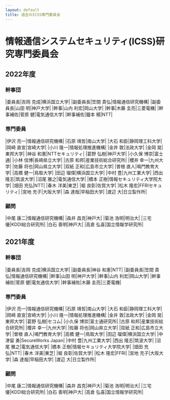 ```yaml
---
layout: default
title: 過去のICSS専門委員会
---
```


# 情報通信システムセキュリティ(ICSS)研究専門委員会

## 2022年度

### 幹事団

|委員長|吉岡 克成|横浜国立大学|
|副委員長|笠間 貴弘|情報通信研究機構|
|副委員長|山田 明|神戸大学|
|幹事|山内 利宏|岡山大学|
|幹事|木藤 圭亮|三菱電機|
|幹事補佐|菅原 健|電気通信大学|
|幹事補佐|鐘本 楊|NTT|

### 専門委員

|伊沢 亮一|情報通信研究機構|
|石原 靖哲|南山大学|
|大石 和臣|静岡理工科大学|
|岡崎 直宣|宮崎大学|
|小川 隆一|情報処理推進機構|
|金井 敦|法政大学|
|金岡 晃|東邦大学|
|神谷 和憲|NTTセキュリティ|
|葛野 弘樹|神戸大学|
|小久保 博崇|富士通|
|小林 信博|長崎県立大学|
|古原 和邦|産業技術総合研究所|
|櫻井 幸一|九州大学|
|佐藤 将也|岡山県立大学|
|双紙 正和|広島市立大学|
|曽根 直人|鳴門教育大学|
|高橋 健一|鳥取大学|
|田辺 瑠偉|横浜国立大学|
|中村 豊|九州工業大学|
|西出 隆志|筑波大学|
|沼尾 雅之|電気通信大学|
|橋本 正樹|情報セキュリティ大学院大学|
|畑田 充弘|NTT|
|春木 洋美|東芝|
|堀 良彰|佐賀大学|
|松木 隆宏|FFRIセキュリティ|
|宮地 充子|大阪大学|
|森 達哉|早稲田大学|
|渡辺 大|日立製作所|

### 顧問

|中尾 康二|情報通信研究機構|
|森井 昌克|神戸大|
|菊池 浩明|明治大|
|三宅 優|KDDI総合研究所|
|白石 善明|神戸大|
|高倉 弘喜|国立情報学研究所|


## 2021年度

### 幹事団

|委員長|吉岡 克成|横浜国立大学|
|副委員長|神谷 和憲|NTT|
|副委員長|笠間 貴弘|情報通信研究機構|
|幹事|山田 明|神戸大学|
|幹事|山内 利宏|岡山大学|
|幹事補佐|菅原 健|電気通信大学|
|幹事補佐|木藤 圭亮|三菱電機|

### 専門委員

|伊沢 亮一|情報通信研究機構|
|石原 靖哲|南山大学|
|大石 和臣|静岡理工科大学|
|岡崎 直宣|宮崎大学|
|小川 隆一|情報処理推進機構|
|金井 敦|法政大学|
|金岡 晃|東邦大学|
|葛野 弘樹|セコム|
|小久保 博崇|富士通研究所|
|古原 和邦|産業技術総合研究所|
|櫻井 幸一|九州大学|
|佐藤 将也|岡山県立大学|
|双紙 正和|広島市立大学|
|曽根 直人|鳴門教育大学|
|高橋 健一|鳥取大学|
|田辺 瑠偉|横浜国立大学|
|中津留 勇|SecureWorks Japan|
|中村 豊|九州工業大学|
|西出 隆志|筑波大学|
|沼尾 雅之|電気通信大学|
|橋本 正樹|情報セキュリティ大学院大学|
|畑田 充弘|NTT|
|春木 洋美|東芝|
|堀 良彰|佐賀大学|
|松木 隆宏|FFRI|
|宮地 充子|大阪大学|
|森 達哉|早稲田大学|
|渡辺 大|日立製作所|

### 顧問

|中尾 康二|情報通信研究機構|
|森井 昌克|神戸大|
|菊池 浩明|明治大|
|三宅 優|KDDI総合研究所|
|白石 善明|神戸大|
|高倉 弘喜|国立情報学研究所|

